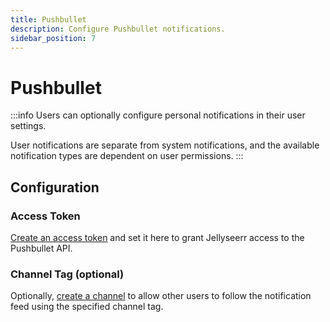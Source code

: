 ```yaml
---
title: Pushbullet
description: Configure Pushbullet notifications.
sidebar_position: 7
---
```


# Pushbullet

:::info
Users can optionally configure personal notifications in their user settings.

User notifications are separate from system notifications, and the available notification types are dependent on user permissions.
:::

## Configuration

### Access Token

[Create an access token](https://www.pushbullet.com/#settings) and set it here to grant Jellyseerr access to the Pushbullet API.

### Channel Tag (optional)

Optionally, [create a channel](https://www.pushbullet.com/my-channel) to allow other users to follow the notification feed using the specified channel tag.
